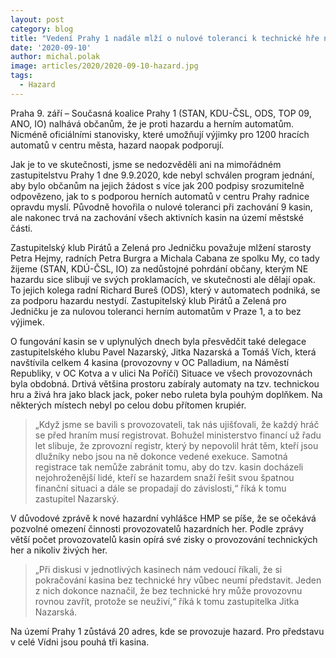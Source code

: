 ```yaml
---
layout: post
category: blog
title: "Vedení Prahy 1 nadále mlží o nulové toleranci k technické hře neboli automatům"
date: '2020-09-10'
author: michal.polak
image: articles/2020/2020-09-10-hazard.jpg
tags:
  - Hazard
---
```


Praha 9. září – Současná koalice Prahy 1 (STAN, KDU-ČSL, ODS, TOP 09, ANO, IO) nalhává občanům, že je proti hazardu a herním automatům. Nicméně oficiálními stanovisky, které umožňují výjimky pro 1200 hracích automatů v centru města, hazard naopak podporují.

Jak je to ve skutečnosti, jsme se nedozvěděli ani na mimořádném zastupitelstvu Prahy 1 dne 9.9.2020, kde nebyl schválen program jednání, aby bylo občanům na jejich žádost s více jak 200 podpisy srozumitelně odpovězeno, jak to s podporou herních automatů v centru Prahy radnice opravdu myslí. Původně hovořila o nulové toleranci při zachování 9 kasin, ale nakonec trvá na zachování všech aktivních kasin na území městské části.

Zastupitelský klub Pirátů a Zelená pro Jedničku považuje mlžení starosty Petra Hejmy, radních Petra Burgra a Michala Cabana ze spolku My, co tady žijeme (STAN, KDÚ-ČSL, IO) za nedůstojné pohrdání občany, kterým NE hazardu sice slibují ve svých proklamacích, ve skutečnosti ale dělají opak. To jejich kolega radní Richard Bureš (ODS), který v automatech podniká, se za podporu hazardu nestydí. Zastupitelský klub Pirátů a Zelená pro Jedničku je za nulovou toleranci herním automatům v Praze 1, a to bez výjimek.

O fungování kasin se v uplynulých dnech byla přesvědčit také delegace zastupitelského klubu Pavel Nazarský, Jitka Nazarská a Tomáš Vích, která navštívila celkem 4 kasina (provozovny v OC Palladium, na Náměstí Republiky, v OC Kotva a v ulici Na Poříčí) Situace ve všech provozovnách byla obdobná. Drtivá většina prostoru zabíraly automaty na tzv. technickou hru a živá hra jako black jack, poker nebo ruleta byla pouhým doplňkem. Na některých místech nebyl po celou dobu přítomen krupiér.

> „Když jsme se bavili s provozovateli, tak nás ujišťovali, že každý hráč se před hraním musí registrovat. Bohužel ministerstvo financí už řadu let slibuje, že zprovozní registr, který by nepovolil hrát těm, kteří jsou dlužníky nebo jsou na ně dokonce vedené exekuce. Samotná registrace tak nemůže zabránit tomu, aby do tzv. kasin docházeli nejohroženější lidé, kteří se hazardem snaží řešit svou špatnou finanční situaci a dále se propadají do závislosti,“ říká k tomu zastupitel Nazarský.

V důvodové zprávě k nové hazardní vyhlášce HMP se píše, že se očekává pozvolné omezení činnosti provozovatelů hazardních her. Podle zprávy větší počet provozovatelů kasin opírá své zisky o provozování technických her a nikoliv živých her.

> „Při diskusi v jednotlivých kasinech nám vedoucí říkali, že si pokračování kasina bez technické hry vůbec neumí představit. Jeden z nich dokonce naznačil, že bez technické hry může provozovnu rovnou zavřít, protože se neuživí,“ říká k tomu zastupitelka Jitka Nazarská.

Na území Prahy 1 zůstává 20 adres, kde se provozuje hazard. Pro představu v celé Vídni jsou pouhá tři kasina.
